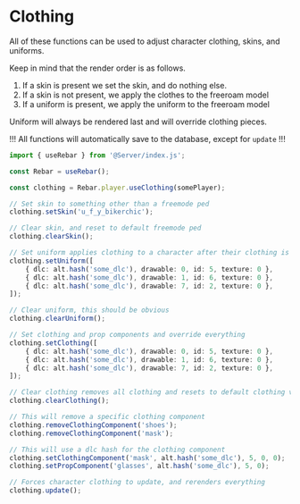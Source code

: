# Clothing

All of these functions can be used to adjust character clothing, skins, and uniforms.

Keep in mind that the render order is as follows.

1. If a skin is present we set the skin, and do nothing else.
2. If a skin is not present, we apply the clothes to the freeroam model
3. If a uniform is present, we apply the uniform to the freeroam model

Uniform will always be rendered last and will override clothing pieces.

!!!
All functions will automatically save to the database, except for `update`
!!!

```ts
import { useRebar } from '@Server/index.js';

const Rebar = useRebar();

const clothing = Rebar.player.useClothing(somePlayer);

// Set skin to something other than a freemode ped
clothing.setSkin('u_f_y_bikerchic');

// Clear skin, and reset to default freemode ped
clothing.clearSkin();

// Set uniform applies clothing to a character after their clothing is set, essentially overriding what they are wearing
clothing.setUniform([
    { dlc: alt.hash('some_dlc'), drawable: 0, id: 5, texture: 0 },
    { dlc: alt.hash('some_dlc'), drawable: 1, id: 6, texture: 0 },
    { dlc: alt.hash('some_dlc'), drawable: 7, id: 2, texture: 0 },
]);

// Clear uniform, this should be obvious
clothing.clearUniform();

// Set clothing and prop components and override everything
clothing.setClothing([
    { dlc: alt.hash('some_dlc'), drawable: 0, id: 5, texture: 0 },
    { dlc: alt.hash('some_dlc'), drawable: 1, id: 6, texture: 0 },
    { dlc: alt.hash('some_dlc'), drawable: 7, id: 2, texture: 0 },
]);

// Clear clothing removes all clothing and resets to default clothing values
clothing.clearClothing();

// This will remove a specific clothing component
clothing.removeClothingComponent('shoes');
clothing.removeClothingComponent('mask');

// This will use a dlc hash for the clothing component
clothing.setClothingComponent('mask', alt.hash('some_dlc'), 5, 0, 0);
clothing.setPropComponent('glasses', alt.hash('some_dlc'), 5, 0);

// Forces character clothing to update, and rerenders everything
clothing.update();
```
